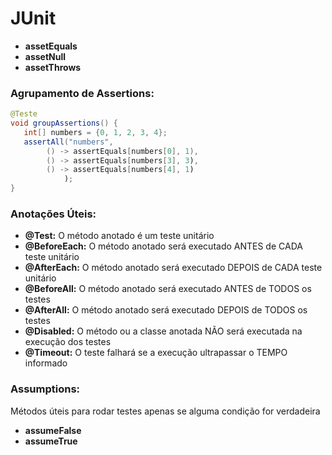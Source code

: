# JUnit

- **assetEquals**
- **assetNull**
- **assetThrows**

### Agrupamento de Assertions:

```java
@Teste
void groupAssertions() {
   int[] numbers = {0, 1, 2, 3, 4};
   assertAll("numbers",
        () -> assertEquals[numbers[0], 1),
        () -> assertEquals[numbers[3], 3),
        () -> assertEquals[numbers[4], 1)
            );
}
```


### Anotações Úteis:

- **@Test:** O método anotado é um teste unitário
- **@BeforeEach:** O método anotado será executado ANTES de CADA teste unitário
- **@AfterEach:** O método anotado será executado DEPOIS de CADA teste unitário
- **@BeforeAll:** O método anotado será executado ANTES de TODOS os testes
- **@AfterAll:**  O método anotado será executado DEPOIS de TODOS os testes
- **@Disabled:**  O método ou a classe anotada NÃO será executada na execução dos testes
- **@Timeout:**   O teste falhará se a execução ultrapassar o TEMPO informado


### Assumptions:
Métodos úteis para rodar testes apenas se alguma condição for verdadeira

- **assumeFalse**
- **assumeTrue**